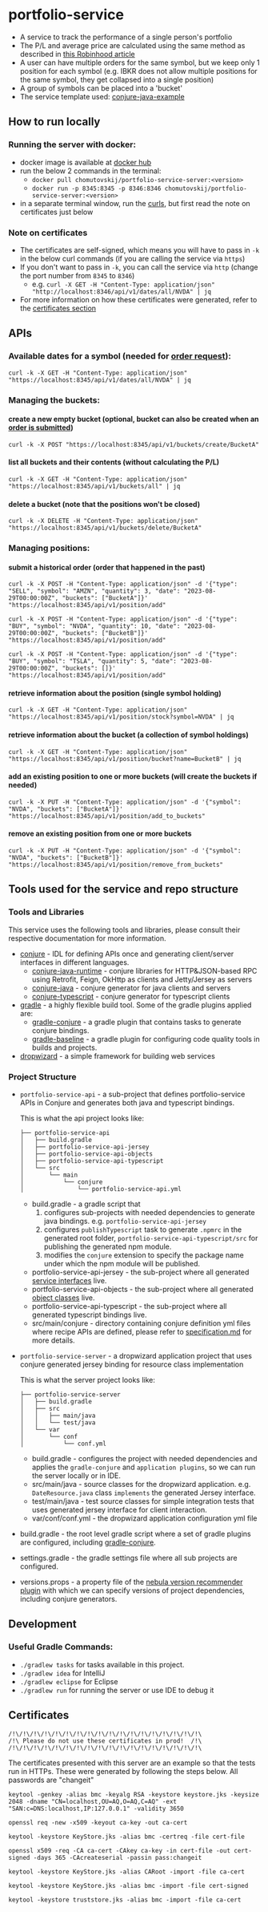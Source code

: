 # portfolio-service
- A service to track the performance of a single person's portfolio
- The P/L and average price are calculated using the same method as described in [this Robinhood article](https://robinhood.com/us/en/support/articles/average-cost/)
- A user can have multiple orders for the same symbol, but we keep only 1 position for each symbol (e.g. IBKR does not allow multiple positions for the same symbol, they get collapsed into a single position)
- A group of symbols can be placed into a 'bucket'
- The service template used: [conjure-java-example](https://github.com/palantir/conjure-java-example)

## How to run locally
### Running the server with docker:
- docker image is available at [docker hub](https://hub.docker.com/r/chomutovskij/portfolio-service-server/tags)
- run the below 2 commands in the terminal:
  - `docker pull chomutovskij/portfolio-service-server:<version>`
  - `docker run -p 8345:8345 -p 8346:8346 chomutovskij/portfolio-service-server:<version>`
- in a separate terminal window, run the [curls](#apis), but first read the note on certificates just below

### Note on certificates
- The certificates are self-signed, which means you will have to pass in `-k` in the below curl commands (if you are calling the service via `https`)
- If you don't want to pass in `-k`, you can call the service via `http` (change the port number from `8345` to `8346`)
  - e.g. `curl -X GET -H "Content-Type: application/json" "http://localhost:8346/api/v1/dates/all/NVDA" | jq`
- For more information on how these certificates were generated, refer to the [certificates section](#certificates)

## APIs
### Available dates for a symbol (needed for [order request](#submit-a-historical-order-order-that-happened-in-the-past)):
```
curl -k -X GET -H "Content-Type: application/json" "https://localhost:8345/api/v1/dates/all/NVDA" | jq
```

### Managing the buckets:
#### create a new empty bucket (optional, bucket can also be created when an [order is submitted](#submit-a-historical-order-order-that-happened-in-the-past))
```
curl -k -X POST "https://localhost:8345/api/v1/buckets/create/BucketA"
```

#### list all buckets and their contents (without calculating the P/L)
```
curl -k -X GET -H "Content-Type: application/json" "https://localhost:8345/api/v1/buckets/all" | jq
```

#### delete a bucket (note that the positions won't be closed)
```
curl -k -X DELETE -H "Content-Type: application/json" "https://localhost:8345/api/v1/buckets/delete/BucketA"
```

### Managing positions:
#### submit a historical order (order that happened in the past)
```
curl -k -X POST -H "Content-Type: application/json" -d '{"type": "SELL", "symbol": "AMZN", "quantity": 3, "date": "2023-08-29T00:00:00Z", "buckets": ["BucketA"]}' "https://localhost:8345/api/v1/position/add"

curl -k -X POST -H "Content-Type: application/json" -d '{"type": "BUY", "symbol": "NVDA", "quantity": 10, "date": "2023-08-29T00:00:00Z", "buckets": ["BucketB"]}' "https://localhost:8345/api/v1/position/add"

curl -k -X POST -H "Content-Type: application/json" -d '{"type": "BUY", "symbol": "TSLA", "quantity": 5, "date": "2023-08-29T00:00:00Z", "buckets": []}' "https://localhost:8345/api/v1/position/add"
```

#### retrieve information about the position (single symbol holding)
```
curl -k -X GET -H "Content-Type: application/json" "https://localhost:8345/api/v1/position/stock?symbol=NVDA" | jq
```

#### retrieve information about the bucket (a collection of symbol holdings)
```
curl -k -X GET -H "Content-Type: application/json" "https://localhost:8345/api/v1/position/bucket?name=BucketB" | jq
```

#### add an existing position to one or more buckets (will create the buckets if needed)
```
curl -k -X PUT -H "Content-Type: application/json" -d '{"symbol": "NVDA", "buckets": ["BucketA"]}' "https://localhost:8345/api/v1/position/add_to_buckets"
```

#### remove an existing position from one or more buckets
```
curl -k -X PUT -H "Content-Type: application/json" -d '{"symbol": "NVDA", "buckets": ["BucketB"]}' "https://localhost:8345/api/v1/position/remove_from_buckets"
```

## Tools used for the service and repo structure

### Tools and Libraries
This service uses the following tools and libraries, please consult their respective documentation for more information.
* [conjure](https://github.com/palantir/conjure) - IDL for defining APIs once and generating client/server interfaces in different languages.
    * [conjure-java-runtime](https://github.com/palantir/conjure-java-runtime/) - conjure libraries for HTTP&JSON-based RPC using Retrofit, Feign, OkHttp as clients and Jetty/Jersey as servers
    * [conjure-java](https://github.com/palantir/conjure-java) - conjure generator for java clients and servers 
    * [conjure-typescript](https://github.com/palantir/conjure-typescript) - conjure generator for typescript clients
* [gradle](https://gradle.org/) - a highly flexible build tool. Some of the gradle plugins applied are:
     *  [gradle-conjure](https://github.com/palantir/gradle-conjure) - a gradle plugin that contains tasks to generate conjure bindings.
     *  [gradle-baseline](https://github.com/palantir/gradle-baseline) - a gradle plugin for configuring code quality tools in builds and projects.
* [dropwizard](https://www.dropwizard.io/en/stable/) - a simple framework for building web services

### Project Structure
* `portfolio-service-api` - a sub-project that defines portfolio-service APIs in Conjure and generates both java and typescript bindings.

    This is what the api project looks like:
    ```
    ├── portfolio-service-api
    │   ├── build.gradle
    │   ├── portfolio-service-api-jersey
    │   ├── portfolio-service-api-objects
    │   ├── portfolio-service-api-typescript
    │   └── src
    │       └── main
    │           └── conjure
    │               └── portfolio-service-api.yml
    ```
    * build.gradle - a gradle script that 
        1. configures sub-projects with needed dependencies to generate java bindings. e.g. `portfolio-service-api-jersey`
        2. configures `publishTypescript` task to generate `.npmrc` in the generated root folder, `portfolio-service-api-typescript/src` for publishing the generated npm module.
        3. modifies the `conjure` extension to specify the package name under which the npm module will be published.
    * portfolio-service-api-jersey - the sub-project where all generated [service interfaces](portfolio-service-api/src/main/conjure/portfolio-service-api.yml#L51) live.
    * portfolio-service-api-objects - the sub-project where all generated [object classes](portfolio-service-api/src/main/conjure/portfolio-service-api.yml#L4) live.
    * portfolio-service-api-typescript - the sub-project where all generated typescript bindings live.
    * src/main/conjure - directory containing conjure definition yml files where recipe APIs are defined, please refer to [specification.md](https://github.com/palantir/conjure/blob/develop/docs/specification.md) for more details.

* `portfolio-service-server` - a dropwizard application project that uses conjure generated jersey binding for resource class implementation

    This is what the server project looks like:
    ```
    ├── portfolio-service-server
    │   ├── build.gradle
    │   ├── src
    │   │   ├── main/java
    │   │   └── test/java
    │   └── var
    │       └── conf
    │           └── conf.yml
    ```
    * build.gradle - configures the project with needed dependencies and applies the `gradle-conjure` and `application plugins`, so we can run the server locally or in IDE.
    * src/main/java - source classes for the dropwizard application. e.g. `DateResource.java` class `implements` the generated Jersey interface.
    * test/main/java - test source classes for simple integration tests that uses generated jersey interface for client interaction.
    * var/conf/conf.yml - the dropwizard application configuration yml file

* build.gradle - the root level gradle script where a set of gradle plugins are configured, including [gradle-conjure](https://github.com/palantir/gradle-conjure).
* settings.gradle - the gradle settings file where all sub projects are configured.
* versions.props - a property file of the [nebula version recommender plugin](https://github.com/nebula-plugins/nebula-dependency-recommender-plugin) with which we can specify versions of project dependencies, including conjure generators.

## Development

### Useful Gradle Commands:

* `./gradlew tasks` for tasks available in this project.
* `./gradlew idea` for IntelliJ
* `./gradlew eclipse` for Eclipse
* `./gradlew run` for running the server or use IDE to debug it

## Certificates
```
/!\/!\/!\/!\/!\/!\/!\/!\/!\/!\/!\/!\/!\/!\/!\/!\/!\/!\
/!\ Please do not use these certificates in prod!  /!\
/!\/!\/!\/!\/!\/!\/!\/!\/!\/!\/!\/!\/!\/!\/!\/!\/!\/!\
```
The certificates presented with this server are an example so that the tests run in HTTPs. These were generated by following the steps below. All passwords are "changeit"

```
keytool -genkey -alias bmc -keyalg RSA -keystore keystore.jks -keysize 2048 -dname "CN=localhost,OU=AQ,O=AQ,C=AQ" -ext "SAN:c=DNS:localhost,IP:127.0.0.1" -validity 3650

openssl req -new -x509 -keyout ca-key -out ca-cert

keytool -keystore KeyStore.jks -alias bmc -certreq -file cert-file

openssl x509 -req -CA ca-cert -CAkey ca-key -in cert-file -out cert-signed -days 365 -CAcreateserial -passin pass:changeit

keytool -keystore KeyStore.jks -alias CARoot -import -file ca-cert

keytool -keystore KeyStore.jks -alias bmc -import -file cert-signed

keytool -keystore truststore.jks -alias bmc -import -file ca-cert
```
